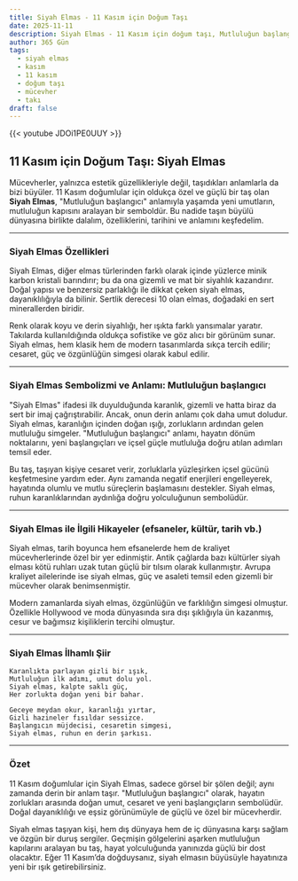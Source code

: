 ```yaml
---
title: Siyah Elmas - 11 Kasım için Doğum Taşı
date: 2025-11-11
description: Siyah Elmas - 11 Kasım için doğum taşı, Mutluluğun başlangıcı sembolü. Bu özel taşın derin anlamını öğrenin.
author: 365 Gün
tags:
  - siyah elmas
  - kasım
  - 11 kasım
  - doğum taşı
  - mücevher
  - takı
draft: false
---
```


{{< youtube JDOi1PE0UUY >}}

## 11 Kasım için Doğum Taşı: Siyah Elmas

Mücevherler, yalnızca estetik güzellikleriyle değil, taşıdıkları anlamlarla da bizi büyüler. 11 Kasım doğumlular için oldukça özel ve güçlü bir taş olan **Siyah Elmas**, "Mutluluğun başlangıcı" anlamıyla yaşamda yeni umutların, mutluluğun kapısını aralayan bir semboldür. Bu nadide taşın büyülü dünyasına birlikte dalalım, özelliklerini, tarihini ve anlamını keşfedelim.

---

### Siyah Elmas Özellikleri

Siyah Elmas, diğer elmas türlerinden farklı olarak içinde yüzlerce minik karbon kristali barındırır; bu da ona gizemli ve mat bir siyahlık kazandırır. Doğal yapısı ve benzersiz parlaklığı ile dikkat çeken siyah elmas, dayanıklılığıyla da bilinir. Sertlik derecesi 10 olan elmas, doğadaki en sert minerallerden biridir.

Renk olarak koyu ve derin siyahlığı, her ışıkta farklı yansımalar yaratır. Takılarda kullanıldığında oldukça sofistike ve göz alıcı bir görünüm sunar. Siyah elmas, hem klasik hem de modern tasarımlarda sıkça tercih edilir; cesaret, güç ve özgünlüğün simgesi olarak kabul edilir.

---

### Siyah Elmas Sembolizmi ve Anlamı: Mutluluğun başlangıcı

"Siyah Elmas" ifadesi ilk duyulduğunda karanlık, gizemli ve hatta biraz da sert bir imaj çağrıştırabilir. Ancak, onun derin anlamı çok daha umut doludur. Siyah elmas, karanlığın içinden doğan ışığı, zorlukların ardından gelen mutluluğu simgeler. "Mutluluğun başlangıcı" anlamı, hayatın dönüm noktalarını, yeni başlangıçları ve içsel güçle mutluluğa doğru atılan adımları temsil eder.

Bu taş, taşıyan kişiye cesaret verir, zorluklarla yüzleşirken içsel gücünü keşfetmesine yardım eder. Aynı zamanda negatif enerjileri engelleyerek, hayatında olumlu ve mutlu süreçlerin başlamasını destekler. Siyah elmas, ruhun karanlıklarından aydınlığa doğru yolculuğunun sembolüdür.

---

### Siyah Elmas ile İlgili Hikayeler (efsaneler, kültür, tarih vb.)

Siyah elmas, tarih boyunca hem efsanelerde hem de kraliyet mücevherlerinde özel bir yer edinmiştir. Antik çağlarda bazı kültürler siyah elması kötü ruhları uzak tutan güçlü bir tılsım olarak kullanmıştır. Avrupa kraliyet ailelerinde ise siyah elmas, güç ve asaleti temsil eden gizemli bir mücevher olarak benimsenmiştir.

Modern zamanlarda siyah elmas, özgünlüğün ve farklılığın simgesi olmuştur. Özellikle Hollywood ve moda dünyasında sıra dışı şıklığıyla ün kazanmış, cesur ve bağımsız kişiliklerin tercihi olmuştur.

---

### Siyah Elmas İlhamlı Şiir

```
Karanlıkta parlayan gizli bir ışık,  
Mutluluğun ilk adımı, umut dolu yol.  
Siyah elmas, kalpte saklı güç,  
Her zorlukta doğan yeni bir bahar.

Geceye meydan okur, karanlığı yırtar,  
Gizli hazineler fısıldar sessizce.  
Başlangıcın müjdecisi, cesaretin simgesi,  
Siyah elmas, ruhun en derin şarkısı.
```

---

### Özet

11 Kasım doğumlular için Siyah Elmas, sadece görsel bir şölen değil; aynı zamanda derin bir anlam taşır. "Mutluluğun başlangıcı" olarak, hayatın zorlukları arasında doğan umut, cesaret ve yeni başlangıçların sembolüdür. Doğal dayanıklılığı ve eşsiz görünümüyle de güçlü ve özel bir mücevherdir.

Siyah elmas taşıyan kişi, hem dış dünyaya hem de iç dünyasına karşı sağlam ve özgün bir duruş sergiler. Geçmişin gölgelerini aşarken mutluluğun kapılarını aralayan bu taş, hayat yolculuğunda yanınızda güçlü bir dost olacaktır. Eğer 11 Kasım’da doğduysanız, siyah elmasın büyüsüyle hayatınıza yeni bir ışık getirebilirsiniz.
